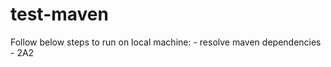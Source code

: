 # test-maven

Follow below steps to run on local machine: <incomplete>
	- resolve maven dependencies
  	- 2A2
